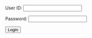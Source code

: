 <form action="javascript:login_user()">
    <p><label>
        User ID:
        <input type="text" name="uid" id="uid" required="" />
    </label></p>
    <p><label>
        Password:
        <input type="text" name="password" id="password" required="" />
    </label></p>
    <p>
        <button>Login</button>
    </p>
</form>

<script>
    function check(){
      if (document.cookie.indexOf("jwt") >= 0) {
        window.location.href = "/indochina/";
      }
    }
    check();
    // prepare URL's to allow easy switch from deployment and localhost
    url = "https://everittcheng.tk"
    //url = "http://localhost:8195"

    const login_url = url + '/authenticate';


    function login_user(){
        const email1 = document.getElementById("uid").value;
        const password1 = document.getElementById("password").value;
        //Validate Password (must be 6-20 characters in len)
        //verifyPassword("click");
        const body = {
            email: document.getElementById("uid").value,
            password: document.getElementById("password").value,
        };
        const requestOptions = {
            method: 'POST',
            mode: 'cors', // no-cors, *cors, same-origin
            cache: 'no-cache', // *default, no-cache, reload, force-cache, only-if-cached
            credentials: 'include', // include, *same-origin, omit
            body: JSON.stringify(body),
            headers: {
                "content-type": "application/json",
            },
        };

        // URL for Create API
        // Fetch API call to the database to create a new user
        fetch(login_url, requestOptions)
            .then(response => {
                // trap error response from Web API
              if (!response.ok) {
                const errorMsg = 'Login error: ' + response.status;
                console.log(errorMsg);
                return;
                window.alert("incorrect login");
              }
              return response.text();
              window.alert("successfully logged in");
            })

            localStorage.setItem("email", email1);
            // .then(data => {
            //   try {
            //     const jsonData = JSON.parse(data);
            //     localStorage.setItem("jwt", jsonData.jwt);
            //   } catch (e) {
            //     console.error("Error parsing JSON response: ", e);
            //   }
            // })
            // .catch(error => {
            //   console.error("Error fetching data: ", error);
            // });
    }
        // Redirect to Database location
        
</script>